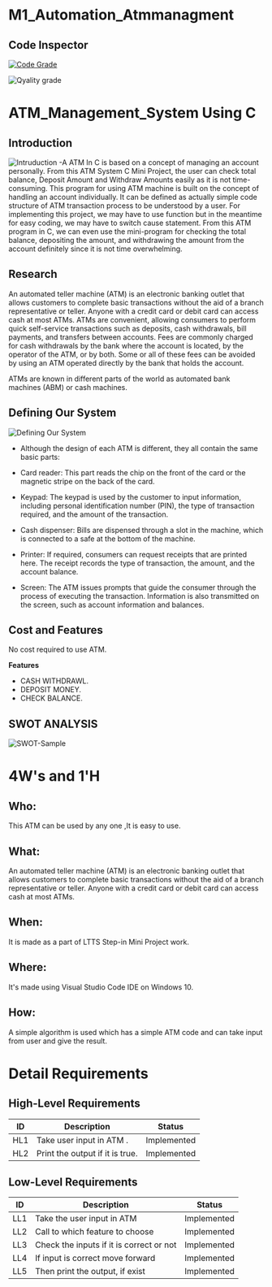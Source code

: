 # M1_Automation_Atmmanagment

## Code Inspector

[![Code Grade](https://www.code-inspector.com/project/27819/score/svg)](https://frontend.code-inspector.com/public/project/27819/M1_Application_Voting/dashboard)

![Qyality grade](https://www.code-inspector.com/project/27819/status/svg)

# ATM_Management_System Using C

## Introduction
![Intruduction](https://cdn.pixabay.com/photo/2016/07/17/22/06/atm-1524870__480.jpg)
 -A ATM In C is based on a concept of managing an account personally. From this ATM System C Mini Project, the user can check total balance, Deposit Amount and Withdraw Amounts easily as it is not time-consuming. 
 This program for using ATM machine is built on the concept of handling an account individually.
It can be defined as actually simple code structure of ATM transaction process to be understood by a user. For implementing this project, we may have to use function but in the meantime for easy coding, we may have to switch cause statement.
From this ATM program in C, we can even use the mini-program for checking the total balance, depositing the amount, and withdrawing the amount from the account definitely since it is not time overwhelming.

 ## Research

An automated teller machine (ATM) is an electronic banking outlet that allows customers to complete basic transactions without the aid of a branch representative or teller. Anyone with a credit card or debit card can access cash at most ATMs.
ATMs are convenient, allowing consumers to perform quick self-service transactions such as deposits, cash withdrawals, bill payments, and transfers between accounts. Fees are commonly charged for cash withdrawals by the bank where the account is located, by the operator of the ATM, or by both. Some or all of these fees can be avoided by using an ATM operated directly by the bank that holds the account.


ATMs are known in different parts of the world as automated bank machines (ABM) or cash machines.





## Defining Our System
![Defining Our System](https://images.slideplayer.com/25/7790368/slides/slide_3.jpg)

  - Although the design of each ATM is different, they all contain the same basic parts:
  - Card reader: This part reads the chip on the front of the card or the magnetic stripe on the back of the card. 
  - Keypad: The keypad is used by the customer to input information, including personal identification number (PIN), the type of transaction required, and the amount of the transaction.
  - Cash dispenser: Bills are dispensed through a slot in the machine, which is connected to a safe at the bottom of the machine.

  - Printer: If required, consumers can request receipts that are printed here. The receipt records the type of transaction, the amount, and the account balance.
  - Screen: The ATM issues prompts that guide the consumer through the process of executing the transaction. Information is also transmitted on the screen, such as account information and balances.

  
## Cost and Features

 No cost required to use ATM.

   **Features**
 
 - CASH WITHDRAWL.
 - DEPOSIT MONEY.
 - CHECK BALANCE.

## SWOT ANALYSIS
![SWOT-Sample](https://us.123rf.com/450wm/vectorscore/vectorscore1708/vectorscore170800056/84399177-swot-analysis-font-design-with-main-objectives-project-management-template.jpg?ver=6)



# 4W's and 1'H
## Who:  
This ATM can be used by any one ,It is easy to use.
## What:
An automated teller machine (ATM) is an electronic banking outlet that allows customers to complete basic transactions without the aid of a branch representative or teller. Anyone with a credit card or debit card can access cash at most ATMs.
## When:
It is made as a part of LTTS Step-in Mini Project work.
## Where:
It's made using Visual Studio Code IDE on Windows 10.
## How:
A simple algorithm is used which has a simple ATM code and can take input from user and give the result.


# Detail Requirements

## High-Level Requirements
|ID| Description | Status
|--|--|--|
| HL1 | Take user input in ATM . | Implemented
| HL2 | Print the output if it is true. | Implemented

## Low-Level Requirements
|ID| Description | Status
|--|--|--|
| LL1 | Take the user input in ATM |Implemented
| LL2 | Call to which feature to choose | Implemented
| LL3 | Check the inputs if it is correct or not | Implemented
| LL4 | If input is correct move forward | Implemented
| LL5 | Then print the output, if exist | Implemented

